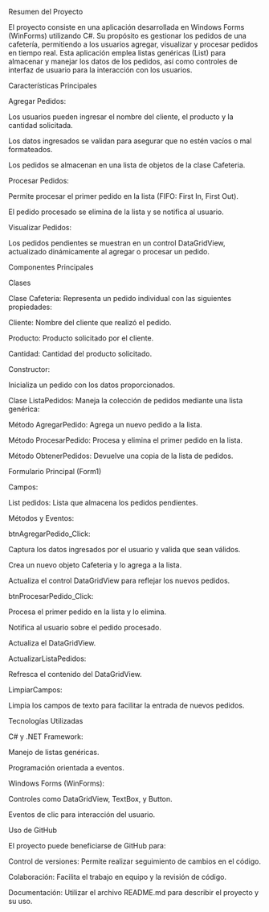 Resumen del Proyecto

El proyecto consiste en una aplicación desarrollada en Windows Forms (WinForms) utilizando C#. Su propósito es gestionar los pedidos de una cafetería, permitiendo a los usuarios agregar, visualizar y procesar pedidos en tiempo real. Esta aplicación emplea listas genéricas (List<T>) para almacenar y manejar los datos de los pedidos, así como controles de interfaz de usuario para la interacción con los usuarios.

Características Principales

Agregar Pedidos:

Los usuarios pueden ingresar el nombre del cliente, el producto y la cantidad solicitada.

Los datos ingresados se validan para asegurar que no estén vacíos o mal formateados.

Los pedidos se almacenan en una lista de objetos de la clase Cafeteria.

Procesar Pedidos:

Permite procesar el primer pedido en la lista (FIFO: First In, First Out).

El pedido procesado se elimina de la lista y se notifica al usuario.

Visualizar Pedidos:

Los pedidos pendientes se muestran en un control DataGridView, actualizado dinámicamente al agregar o procesar un pedido.

Componentes Principales

Clases

Clase Cafeteria:
Representa un pedido individual con las siguientes propiedades:

Cliente: Nombre del cliente que realizó el pedido.

Producto: Producto solicitado por el cliente.

Cantidad: Cantidad del producto solicitado.

Constructor:

Inicializa un pedido con los datos proporcionados.

Clase ListaPedidos:
Maneja la colección de pedidos mediante una lista genérica:

Método AgregarPedido: Agrega un nuevo pedido a la lista.

Método ProcesarPedido: Procesa y elimina el primer pedido en la lista.

Método ObtenerPedidos: Devuelve una copia de la lista de pedidos.

Formulario Principal (Form1)

Campos:

List<Cafeteria> pedidos: Lista que almacena los pedidos pendientes.

Métodos y Eventos:

btnAgregarPedido_Click:

Captura los datos ingresados por el usuario y valida que sean válidos.

Crea un nuevo objeto Cafeteria y lo agrega a la lista.

Actualiza el control DataGridView para reflejar los nuevos pedidos.

btnProcesarPedido_Click:

Procesa el primer pedido en la lista y lo elimina.

Notifica al usuario sobre el pedido procesado.

Actualiza el DataGridView.

ActualizarListaPedidos:

Refresca el contenido del DataGridView.

LimpiarCampos:

Limpia los campos de texto para facilitar la entrada de nuevos pedidos.

Tecnologías Utilizadas

C# y .NET Framework:

Manejo de listas genéricas.

Programación orientada a eventos.

Windows Forms (WinForms):

Controles como DataGridView, TextBox, y Button.

Eventos de clic para interacción del usuario.

Uso de GitHub

El proyecto puede beneficiarse de GitHub para:

Control de versiones: Permite realizar seguimiento de cambios en el código.

Colaboración: Facilita el trabajo en equipo y la revisión de código.

Documentación: Utilizar el archivo README.md para describir el proyecto y su uso.
